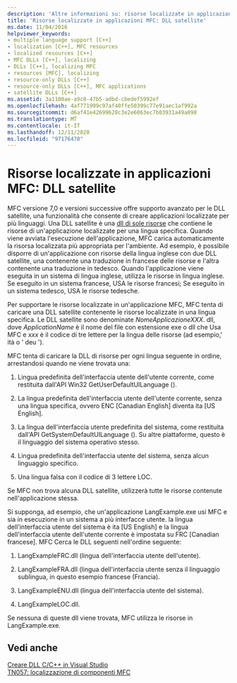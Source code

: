 ```yaml
---
description: 'Altre informazioni su: risorse localizzate in applicazioni MFC: dll satellite'
title: 'Risorse localizzate in applicazioni MFC: DLL satellite'
ms.date: 11/04/2016
helpviewer_keywords:
- multiple language support [C++]
- localization [C++], MFC resources
- localized resources [C++]
- MFC DLLs [C++], localizing
- DLLs [C++], localizing MFC
- resources [MFC], localizing
- resource-only DLLs [C++]
- resource-only DLLs [C++], MFC applications
- satellite DLLs [C++]
ms.assetid: 3a1100ae-a9c8-47b5-adbd-cbedef5992ef
ms.openlocfilehash: 4af771999c97af40ffe50399c77e91aec1af992a
ms.sourcegitcommit: d6af41e42699628c3e2e6063ec7b03931a49a098
ms.translationtype: MT
ms.contentlocale: it-IT
ms.lasthandoff: 12/11/2020
ms.locfileid: "97176470"
---
```

# <a name="localized-resources-in-mfc-applications-satellite-dlls"></a>Risorse localizzate in applicazioni MFC: DLL satellite

MFC versione 7,0 e versioni successive offre supporto avanzato per le DLL satellite, una funzionalità che consente di creare applicazioni localizzate per più linguaggi. Una DLL satellite è una [dll di sole risorse](creating-a-resource-only-dll.md) che contiene le risorse di un'applicazione localizzate per una lingua specifica. Quando viene avviata l'esecuzione dell'applicazione, MFC carica automaticamente la risorsa localizzata più appropriata per l'ambiente. Ad esempio, è possibile disporre di un'applicazione con risorse della lingua inglese con due DLL satellite, una contenente una traduzione in francese delle risorse e l'altra contenente una traduzione in tedesco. Quando l'applicazione viene eseguita in un sistema di lingua inglese, utilizza le risorse in lingua inglese. Se eseguito in un sistema francese, USA le risorse francesi; Se eseguito in un sistema tedesco, USA le risorse tedesche.

Per supportare le risorse localizzate in un'applicazione MFC, MFC tenta di caricare una DLL satellite contenente le risorse localizzate in una lingua specifica. Le DLL satellite sono denominate *NomeApplicazioneXXX*. dll, dove *ApplicationName* è il nome del file con estensione exe o dll che Usa MFC e *xxx* è il codice di tre lettere per la lingua delle risorse (ad esempio,' ità o ' deu ').

MFC tenta di caricare la DLL di risorse per ogni lingua seguente in ordine, arrestandosi quando ne viene trovata una:

1. Lingua predefinita dell'interfaccia utente dell'utente corrente, come restituita dall'API Win32 GetUserDefaultUILanguage ().

1. La lingua predefinita dell'interfaccia utente dell'utente corrente, senza una lingua specifica, ovvero ENC [Canadian English] diventa ita [US English].

1. La lingua dell'interfaccia utente predefinita del sistema, come restituita dall'API GetSystemDefaultUILanguage (). Su altre piattaforme, questo è il linguaggio del sistema operativo stesso.

1. Lingua predefinita dell'interfaccia utente del sistema, senza alcun linguaggio specifico.

1. Una lingua falsa con il codice di 3 lettere LOC.

Se MFC non trova alcuna DLL satellite, utilizzerà tutte le risorse contenute nell'applicazione stessa.

Si supponga, ad esempio, che un'applicazione LangExample.exe usi MFC e sia in esecuzione in un sistema a più interfacce utente. la lingua dell'interfaccia utente del sistema è ita [US English] e la lingua dell'interfaccia utente dell'utente corrente è impostata su FRC [Canadian francese]. MFC Cerca le DLL seguenti nell'ordine seguente:

1. LangExampleFRC.dll (lingua dell'interfaccia utente dell'utente).

1. LangExampleFRA.dll (lingua dell'interfaccia utente senza il linguaggio sublingua, in questo esempio francese (Francia).

1. LangExampleENU.dll (lingua dell'interfaccia utente del sistema).

1. LangExampleLOC.dll.

Se nessuna di queste dll viene trovata, MFC utilizza le risorse in LangExample.exe.

## <a name="see-also"></a>Vedi anche

[Creare DLL C/C++ in Visual Studio](dlls-in-visual-cpp.md)<br/>
[TN057: localizzazione di componenti MFC](../mfc/tn057-localization-of-mfc-components.md)

